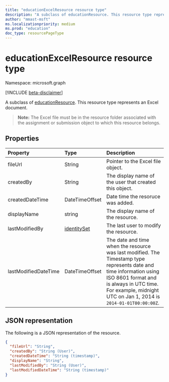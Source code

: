 ```yaml
---
title: "educationExcelResource resource type"
description: "A subclass of educationResource. This resource type represents an Excel document.  "
author: "mmast-msft"
ms.localizationpriority: medium
ms.prod: "education"
doc_type: resourcePageType
---
```


# educationExcelResource resource type

Namespace: microsoft.graph

[!INCLUDE [beta-disclaimer](../../includes/beta-disclaimer.md)]

A subclass of [educationResource](educationresource.md). This resource type represents an Excel document.  
 
>**Note:** The Excel file must be in the resource folder associated with the assignment
or submission object to which this resource belongs.


## Properties
| Property	   | Type	|Description|
|:---------------|:--------|:----------|
|fileUrl|String|Pointer to the Excel file object.|
|createdBy|String|The display name of the user that created this object.|
|createdDateTime|DateTimeOffset|Date time the resoruce was added.|
|displayName|string|The display name of the resource.|
|lastModifiedBy|[identitySet](identityset.md)|The last user to modify the resource.|
|lastModifiedDateTime|DateTimeOffset|The date and time when the resource was last modified. The Timestamp type represents date and time information using ISO 8601 format and is always in UTC time. For example, midnight UTC on Jan 1, 2014 is `2014-01-01T00:00:00Z`.|

## JSON representation

The following is a JSON representation of the resource.

<!-- {
  "blockType": "resource",
  "optionalProperties": [

  ],
  "@odata.type": "microsoft.graph.educationExcelResource"
}-->

```json
{
  "fileUrl": "String",
  "createdBy": "String (User)",
  "createdDateTime": "String (timestamp)",
  "displayName": "String",
  "lastModifiedBy": "String (User)",
  "lastModifiedDateTime": "String (timestamp)"
}

```

<!-- uuid: 8fcb5dbc-d5aa-4681-8e31-b001d5168d79
2015-10-25 14:57:30 UTC -->
<!--
{
  "type": "#page.annotation",
  "description": "educationExcelResource resource",
  "keywords": "",
  "section": "documentation",
  "tocPath": "",
  "suppressions": []
}
-->


